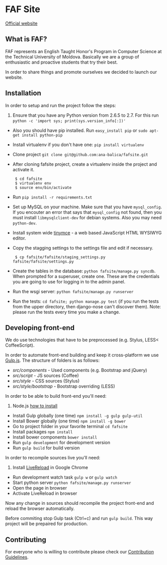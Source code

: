 FAF Site
==============

[Official website](http://faf.utm.md/)

What is FAF?
--------------
FAF represents an English Taught Honor's Program in Computer Science at the Technical University of Moldova. Basically we are a group of enthusiastic and proactive students that try their best.

In order to share things and promote ourselves we decided to launch our website.

Installation
-------------
In order to setup and run the project follow the steps:

1. Ensure that you have any Python version from 2.6.5 to 2.7. For this run `python -c 'import sys; print(sys.version_info[:])'`
*  Also you should have pip installed. Run `easy_install pip` or `sudo apt-get install python-pip`
*  Install virtualenv if you don't have one: `pip install virtualenv`
*  Clone project `git clone git@github.com:ana-balica/fafsite.git`
*  After cloning fafsite project, create a virtualenv inside the project and activate it.


        $ cd fafsite
        $ virtualenv env
        $ source env/bin/activate
*  Run `pip install -r requirements.txt`
*  Set up MySQL on your machine. Make sure that you have `mysql_config`. If you encouter an error that says that `mysql_config` not found, then you must install `libmysqlclient-dev` for debian systems. Also you may need `python-dev`.
*  Install system wide [tinymce](http://www.tinymce.com/) - a web based JavaScript HTML WYSIWYG editor.
*  Copy the stagging settings to the settings file and edit if necessary.


        $ cp fafsite/fafsite/staging_settings.py fafsite/fafsite/settings.py
*  Create the tables in the database: `python fafsite/manage.py syncdb`. When prompted for a superuser, create one.
These are the credentials you are going to use for logging in to the admin panel.
*  Run the wsgi server: `python fafsite/manage.py runserver`
*  Run the tests: `cd fafsite; python manage.py test` (if you run the tests from the upper directory, then django-nose can't discover them). Note: please run the tests every time you make a change.


Developing front-end
--------------------
We do use technologies that have to be preprocessed (e.g. Stylus, LESS< CoffeeScript).

In order to automate front-end building and keep it cross-platform we use [Gulp.js](http://gulpjs.com/). The structure of folders is as follows:

* _src/components_ - Used components (e.g. Bootstrap and jQuery)
* _src/script_ - JS sources (Coffee)
* _src/style_ - CSS sources (Stylus)
* _src/style/bootstrap_ - Bootstrap overriding (LESS)

In order to be able to build front-end you'll need:

1. Node.js [how to install](https://github.com/joyent/node/wiki/Installing-Node.js-via-package-manager)
*  Install Gulp globally (one time) `npm install -g gulp gulp-util`
*  Install Bower globally (one time) `npm install -g bower`
*  Go to project folder in your favorite terminal `cd fafsite`
*  Install packages `npm install`
*  Install bower components `bower install`
*  Run `gulp development` for development version
*  Run `gulp build` for build version

In order to recompile sources live you'll need:
1. Install [LiveReload](https://chrome.google.com/webstore/detail/livereload/jnihajbhpnppcggbcgedagnkighmdlei) in Google Chrome
*  Run development watch task `gulp w` or `gulp watch`
*  Start python server `python fafsite/manage.py runserver`
*  Open the page in browser
*  Activate LiveReload in browser

Now any change in sources should recompile the project front-end and reload the browser automatically.

Before commiting stop Gulp task (Ctrl+c) and run `gulp build`. This way project will be prepaired for production.


Contributing
-----------
For everyone who is willing to contribute please check our [Contribution Guidelines](https://github.com/ana-balica/fafsite/wiki/FAFsite-Contribution-Guidelines).
